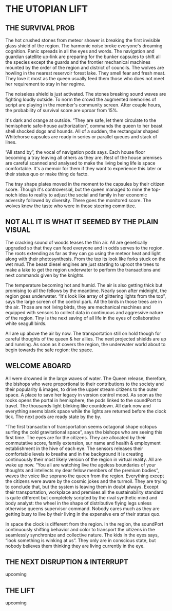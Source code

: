 # THE UTOPIAN LIFT

## THE SURVIVAL PROB
The hot crushed stones from meteor shower is breaking the first invisible glass shield of the region. The harmonic noise broke everyone's dreaming cognition. Panic spreads in all the eyes and words. The navigation and guardian satellite up-link are preparing for the bunker capsules to shift all the species except the guards and the frontier mechanical machines mounted by the order of the region and district of councils. The wolves are howling in the nearest reservoir forest lake. They smell fear and fresh meat. They love it most as the queen usually feed them those who does not meet her requirement to stay in her regime. 

The noiseless shield is just activated. The stones breaking sound waves are fighting loudly outside. To norm the crowd the augmented memories of script are playing in the member's community screen. After couple hours, the probability of survival score are uproar from 15%. 

It's dark and orange at outside. “They are safe, let them circulate to the hemispheric safe-house authorization”, commands the queen to her beast shell shocked dogs and hounds. All of a sudden, the rectangular shaped Whitehorse capsules are ready in series or parallel queues and stack of lines. 

“All stand by”, the vocal of navigation pods says. Each house floor becoming a tray leaving all others as they are. Rest of the house premises are careful scanned and analysed to make the living being life is space comfortable. It's a memoir for them if they want to experience this later or their status quo or make thing de facto. 

The tray shape plates moved in the moment to the capsules by their citizen score. Though it's controversial, but the queen managed to mine the top-notch idea to reality to adjust the social and family in her economic adversity followed by diversity. There goes the monitored score. The wolves knew the taste who were in those steering committee. 

## NOT ALL IT IS WHAT IT SEEMED BY THE PLAIN VISUAL

The cracking sound of woods teases the thin air. All are genetically upgraded so that they can feed everyone and in odds serves to the region. The roots extending as far as they can go using the meteor heat and light along with their photosynthesis. From the top its look like forks stuck on the wet mud. The beast diesel engines are just starting to uproot the trees to make a lake to get the region underwater to perform the transactions and next commands given by the knights.

The temperature becoming hot and humid. The air is also getting thick but promising to all the fellows by the meantime. Nearly soon after midnight, the region goes underwater. “It's look like array of glittering lights from the top”, says the large screen of the control park. All the birds in those trees are in the air. Those are not living birds, they are mechanical machines and equipped with sensors to collect data in continuous and aggressive nature of the region. Tiny is the next saving of all life in the eyes of collaborative white seagull birds.

All are up above the air by now. The transportation still on hold though for careful thoughts of the queen & her allies. The next projected shields are up and running. As soon as it covers the region, the underwater world about to begin towards the safe region: the space. 

## WELCOME ABOARD
All were drowned in the large waves of water. The Queen release, therefore, the bishops who were proportional to their contributions to the society and their popularity & images, to drive the upper stream citizens to the outer space. A place to save her legacy in version control mood. As soon as the rooks opens the portal in hemisphere, the pods linked to the soundPort to travel. The thousands light blinking like countdown. All dark now and everything seems blank space while the lights are returned before the clock tick. The next pods are ready state by the by.

“The first transaction of transportation seems octagonal shape octopus surfing the cold gravitational space”, says the bishops who are seeing this first time. The eyes are for the citizens. They are allocated by their commutative score, family extension, sur name and health & employment establishment in the hive of each eye. The sensors releases their comfortable levels to breathe and in the background it is creating continuously their most likely version of the region in virtual reality. All are wake up now. “You all are watching live the ageless boundaries of your thoughts and intellects my dear fellow members of the premium bodies”, waves the voice like soprano the queen from the region. Everything except the citizens were aware by the cosmic jokes and the turmoil. They are trying to conclude that, but the system is leaving them in doubt always. Except their transportation, workplace and premises all the sustainability standard is quite different but completely scripted by the rival synthetic mind and body analyst: the wheel in the shape of distributive flying legs unless otherwise queens supervisor command. Nobody cares much as they are getting busy to live by their living in the expensive era of their status quo.

In space the clock is different from the region. In the region, the soundPort continuously shifting behavior and color to transport the citizens in the seamlessly synchronize and collective nature. The kids in the eyes says, “look something is winking at us”. They only are in conscious state, but nobody believes them thinking they are living currently in the eye.

## THE NEXT DISRUPTION & INTERRUPT 
   upcoming

## THE LIFT
  upcoming 

